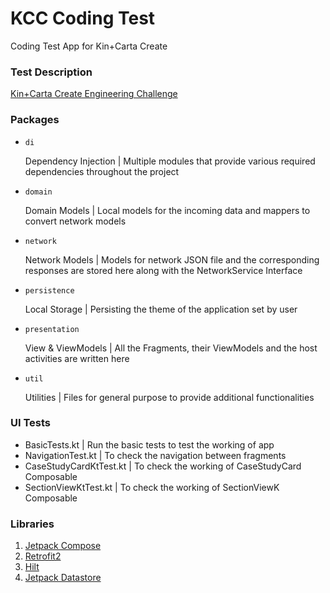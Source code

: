 # KCC Coding Test
Coding Test App for Kin+Carta Create

### Test Description

[Kin+Carta Create Engineering Challenge](https://github.com/theappbusiness/engineering-challenge)

### Packages

- `di`
  
  Dependency Injection | Multiple modules that provide various required dependencies throughout the project
  
- `domain`
  
  Domain Models | Local models for the incoming data and mappers to convert network models
  
- `network`
  
  Network Models | Models for network JSON file and the corresponding responses are stored here along with the NetworkService Interface
  
- `persistence`
  
  Local Storage | Persisting the theme of the application set by user
  
- `presentation`
  
  View & ViewModels | All the Fragments, their ViewModels and the host activities are written here
  
- `util`
  
  Utilities | Files for general purpose to provide additional functionalities
  

### UI Tests

- BasicTests.kt | Run the basic tests to test the working of app
- NavigationTest.kt | To check the navigation between fragments
- CaseStudyCardKtTest.kt | To check the working of CaseStudyCard Composable
- SectionViewKtTest.kt | To check the working of SectionViewK Composable

### Libraries

1. [Jetpack Compose](https://developer.android.com/jetpack/compose)
2. [Retrofit2](https://square.github.io/retrofit/)
3. [Hilt](https://dagger.dev/hilt/)
4. [Jetpack Datastore](https://developer.android.com/topic/libraries/architecture/datastore)
